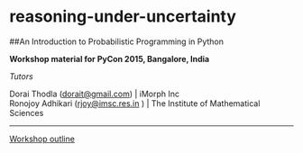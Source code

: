 # reasoning-under-uncertainty

##An Introduction to Probabilistic Programming in Python


**Workshop material for PyCon 2015, Bangalore, India**

*Tutors*  

Dorai Thodla (dorait@gmail.com) | iMorph Inc  
Ronojoy Adhikari (rjoy@imsc.res.in ) | The Institute of Mathematical Sciences

---

[Workshop outline]()

